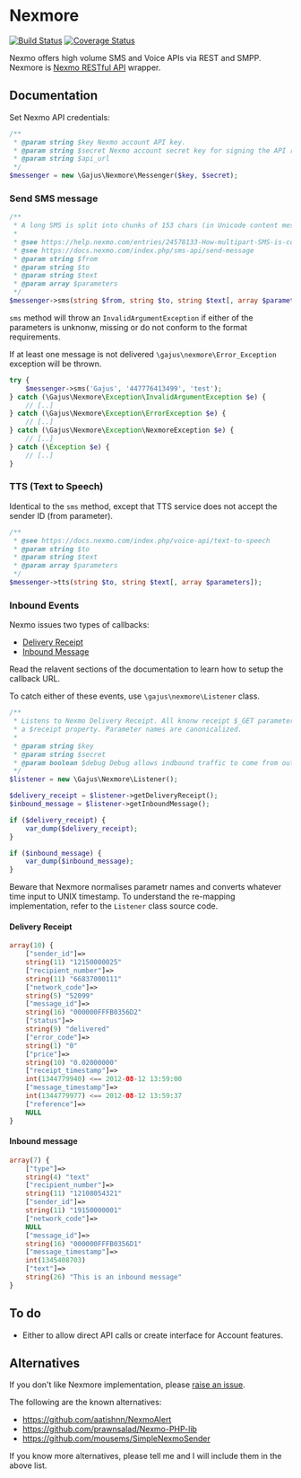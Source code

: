 # Nexmore

[![Build Status](https://travis-ci.org/gajus/nexmore.png?branch=master)](https://travis-ci.org/gajus/nexmore)
[![Coverage Status](https://coveralls.io/repos/gajus/nexmore/badge.png)](https://coveralls.io/r/gajus/nexmore)

Nexmo offers high volume SMS and Voice APIs via REST and SMPP. Nexmore is [Nexmo RESTful API](https://docs.nexmo.com/) wrapper.

## Documentation

Set Nexmo API credentials:

```php
/**
 * @param string $key Nexmo account API key.
 * @param string $secret Nexmo account secret key for signing the API requests.
 * @param string $api_url
 */
$messenger = new \Gajus\Nexmore\Messenger($key, $secret);
```

### Send SMS message

```php
/**
 * A long SMS is split into chunks of 153 chars (in Unicode content messages 67).
 *
 * @see https://help.nexmo.com/entries/24578133-How-multipart-SMS-is-constructed-
 * @see https://docs.nexmo.com/index.php/sms-api/send-message
 * @param string $from
 * @param string $to
 * @param string $text
 * @param array $parameters
 */
$messenger->sms(string $from, string $to, string $text[, array $parameters]);
```

`sms` method will throw an `InvalidArgumentException` if either of the parameters is unknonw, missing or do not conform to the format requirements.

If at least one message is not delivered `\gajus\nexmore\Error_Exception` exception will be thrown.

```php
try {
    $messenger->sms('Gajus', '447776413499', 'test');
} catch (\Gajus\Nexmore\Exception\InvalidArgumentException $e) {
    // [..]
} catch (\Gajus\Nexmore\Exception\ErrorException $e) {
    // [..]
} catch (\Gajus\Nexmore\Exception\NexmoreException $e) {
    // [..]
} catch (\Exception $e) {
    // [..]
}
```

### TTS (Text to Speech)

Identical to the `sms` method, except that TTS service does not accept the sender ID (from parameter).

```php
/**
 * @see https://docs.nexmo.com/index.php/voice-api/text-to-speech
 * @param string $to
 * @param string $text
 * @param array $parameters
 */
$messenger->tts(string $to, string $text[, array $parameters]);
```

### Inbound Events

Nexmo issues two types of callbacks:

* [Delivery Receipt](https://docs.nexmo.com/index.php/sms-api/handle-delivery-receipt)
* [Inbound Message](https://docs.nexmo.com/index.php/sms-api/handle-inbound-message)

Read the relavent sections of the documentation to learn how to setup the callback URL.

To catch either of these events, use `\gajus\nexmore\Listener` class.

```php
/**
 * Listens to Nexmo Delivery Receipt. All knonw receipt $_GET parameters are mapped to
 * a $receipt property. Parameter names are canonicalized.
 *
 * @param string $key
 * @param string $secret
 * @param boolean $debug Debug allows indbound traffic to come from outside of the safe subnet.
 */
$listener = new \Gajus\Nexmore\Listener();

$delivery_receipt = $listener->getDeliveryReceipt();
$inbound_message = $listener->getInboundMessage();

if ($delivery_receipt) {
    var_dump($delivery_receipt);
}

if ($inbound_message) {
    var_dump($inbound_message);
}
```

Beware that Nexmore normalises parametr names and converts whatever time input to UNIX timestamp. To understand the re-mapping implementation, refer to the `Listener` class source code.

#### Delivery Receipt

```php
array(10) {
    ["sender_id"]=>
    string(11) "12150000025"
    ["recipient_number"]=>
    string(11) "66837000111"
    ["network_code"]=>
    string(5) "52099"
    ["message_id"]=>
    string(16) "000000FFFB0356D2"
    ["status"]=>
    string(9) "delivered"
    ["error_code"]=>
    string(1) "0"
    ["price"]=>
    string(10) "0.02000000"
    ["receipt_timestamp"]=>
    int(1344779940) <== 2012-08-12 13:59:00
    ["message_timestamp"]=>
    int(1344779977) <== 2012-08-12 13:59:37
    ["reference"]=>
    NULL
}
```

#### Inbound message

```php
array(7) {
    ["type"]=>
    string(4) "text"
    ["recipient_number"]=>
    string(11) "12108054321"
    ["sender_id"]=>
    string(11) "19150000001"
    ["network_code"]=>
    NULL
    ["message_id"]=>
    string(16) "000000FFFB0356D1"
    ["message_timestamp"]=>
    int(1345408703)
    ["text"]=>
    string(26) "This is an inbound message"
}
```

## To do

* Either to allow direct API calls or create interface for Account features.

## Alternatives

If you don't like Nexmore implementation, please [raise an issue](https://github.com/gajus/Nexmore/issues).

The following are the known alternatives:

* https://github.com/aatishnn/NexmoAlert
* https://github.com/prawnsalad/Nexmo-PHP-lib
* https://github.com/mousems/SimpleNexmoSender

If you know more alternatives, please tell me and I will include them in the above list.